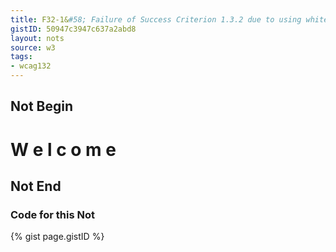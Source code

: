 ```yaml
---
title: F32-1&#58; Failure of Success Criterion 1.3.2 due to using white space characters to control spacing within a word
gistID: 50947c3947c637a2abd8
layout: nots
source: w3
tags:
- wcag132
---
```


<h2 aria-describedby="{{ page.gistID }}">Not Begin</h2>
<div class="rendered-not">
<h1>W e l c o m e</h1>
</div> <!-- rendered-not -->

<h2 aria-describedby="{{ page.gistID }}">Not End</h2>

<h3 aria-describedby="{{ page.gistID }}">Code for this Not</h3>
{% gist page.gistID %}